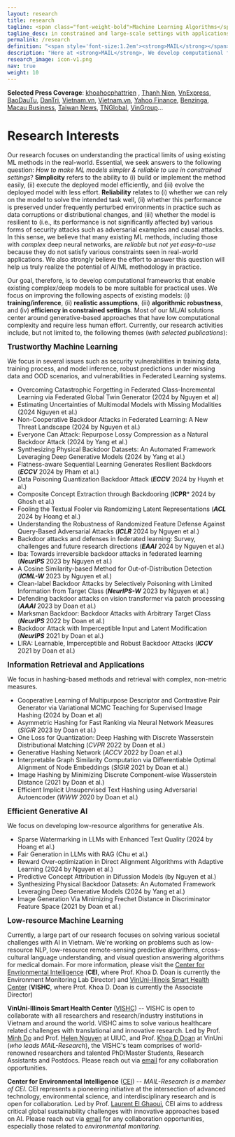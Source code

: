```yaml
---
layout: research
title: research
tagline: <span class="font-weight-bold">Machine Learning Algorithms</span> that Make Sense
tagline_desc: in constrained and large-scale settings with applications in <strong>Advertising</strong>, <strong>Healthcare</strong>, <strong>Sustainability</strong> (Climate, Computing, Agricultural), <strong>Social Goods</strong>...
permalink: /research
definition: "<span style='font-size:1.2em'><strong>MAIL</strong></span> stands for <span style='font-size:1.2em'>practical <strong>M</strong>achine <strong>L</strong>earning and <strong>AI</strong> Lab</span>, led by <strong>Dr. Khoa D Doan</strong>."
description: "Here at <strong>MAIL</strong>, We develop computational frameworks that enable existing complex/deep models to be more suitable for practical uses. We focus on improving the following aspects of existing models: (i) training/inference, (ii) realistic assumptions, (iii) algorithmic robustness, and (iv) efficiency in constrained settings. Most of our ML/AI solutions center around large-scale approaches that have low computational complexity and require less human effort."
research_image: icon-v1.png
nav: true
weight: 10
---
```


**Selected Press Coverage**:  [khoahocphattrien](https://khoahocphattrien.vn/cong-nghe/bill-melinda-gates-foundation-tai-tro-cho-vinuni-xay-dung-chatbot-cham-soc-suc-khoe-phu-khoa/20230814063044566p1c859.htm)
, [Thanh Nien](https://thanhnien.vn/du-an-khoa-hoc-viet-nam-duoc-to-chuc-quoc-te-tai-tro-1-trieu-bang-anh-185240608100441358.htm), [VnExpress](https://vnexpress.net/nha-khoa-hoc-viet-gianh-giai-thuong-toan-cau-ve-suc-khoe-4756007.html), [BaoDauTu](https://baodautu.vn/vinuni-gianh-giai-thuong-lon-nhat-tri-gia-1-trieu-bang-anh-trong-cuoc-thi-thu-thach-toan-cau-trinity-d217179.html), [DanTri](https://dantri.com.vn/suc-khoe/vinuni-gianh-giai-thuong-cao-nhat-trong-cuoc-thi-thu-thach-trinity-20240608160801634.htm), [Vietnam.vn](https://www.vietnam.vn/vinuni-gianh-giai-thuong-lon-trong-cuoc-thi-toan-cau/), [Vietnam.vn](https://www.vietnam.vn/vinuni-gianh-giai-thuong-lon-trong-cuoc-thi-toan-cau/), [Yahoo Finance](https://sg.finance.yahoo.com/news/vinuni-won-1-million-global-104000008.html), [Benzinga](https://www.benzinga.com/content/39240305/vinuni-won-1-million-global-grand-prize-in-the-trinity-challenge),  [Macau Business](https://www.macaubusiness.com/vinuni-won-1-million-global-grand-prize-in-the-trinity-challenge/), [Taiwan News](https://www.taiwannews.com.tw/news/5886511), [TNGlobal](https://technode.global/2024/06/25/from-science-fiction-to-reality-how-a-vietnamese-ai-platform-powered-by-human-ingenuity-could-save-millions-of-lives/), [VinGroup](https://www.vingroup.net/tin-tuc-su-kien/bai-viet/3124/vinuni-gianh-giai-thuong-lon-nhat-tri-gia-1-trieu-bang-anh-trong-cuoc-thi-thu-thach-toan-cau-trinity)...

<!-- <h5 style="color:red">***Warning: This page is severely out of date. Update coming soon in Summer 2024!</h5> -->

<!-- Here at **MAIL**, We develop computational frameworks that enable existing complex/deep models to be more suitable for practical uses. We focus on improving the following aspects of existing models: (i) training/inference, (ii) realistic assumptions, (iii) algorithmic robustness, and (iv) efficiency in constrained settings. Most of our ML/AI solutions center around large-scale approaches that have low computational complexity and require less human effort.  -->

<!-- [more about our research](research/) -->

<!-- Khoa D Doan is currently an **Assistant Professor** in the College of Engineering and Computer Science (CECS) at VinUniversity, Vietnam. Previously, he was a **Researcher** in the Cognitive Computing Lab at [Baidu Research](http://research.baidu.com/) working with [Dr. Ping Li](http://research.baidu.com/People/index-view?id=111) on generative modeling and its applications in Information Retrieval and AI Security. He was a member of [Prof. Chandan K. Reddy](https://people.cs.vt.edu/reddy)'s lab at VT and the [Sanghani Center for Artificial Intelligence & Data Analytics](https://sanghani.cs.vt.edu/) since 2016. From May 2019 to Feb 2020, he was at [Criteo AI Lab](https://ailab.criteo.com/) in Palo Alto, CA, where he worked with [Dr. Sathiya Keerthi Selvaraj](http://www.keerthis.com/) and Dr. Fengjiao Wang. Before that, he was a Faculty Research Associate of [Earth System Science Interdisciplinary Center](http://essic.umd.edu/) at [UMD](https://www.umd.edu/) and also had a joint appointment at [NASA Goddard Space Flight Center](https://www.nasa.gov/goddard), where he worked on high-performance and distributed system research. Khoa D Doan received his Ph.D. in Computer Science from [Virginia Polytechnic Institute and State University](cs.vt.edu), and MS in Computer Science from [University of Maryland, College Park](cs.umd.edu). -->

<!-- <h1 class="post-title">{{ "Research Interests"}}</h1><a name="research_interests"></a> -->
# Research Interests

Our research focuses on understanding the practical limits of using existing ML methods in the real-world. Essential, we seek answers to the following question: *How to make ML models simpler & reliable to use in constrained settings*? **Simplicity** refers to the ability to (i) build or implement the method easily, (ii) execute the deployed model efficiently, and (iii) evolve the deployed model with less effort. **Reliability** relates to (i) whether we can rely on the model to solve the intended task well, (ii) whether this performance is preserved under frequently perturbed environments in practice such as data corruptions or distributional changes, and (iii) whether the model is resilient to (i.e., its performance is not significantly affected by) various forms of security attacks such as adversarial examples and causal attacks. In this sense, we believe that many existing ML methods, including those with *complex* deep neural networks, are *reliable* but *not yet easy-to-use* because they do not satisfy various constraints seen in real-world applications. We also strongly believe the effort to answer this question will help us truly realize the potential of AI/ML methodology in practice.  

Our goal, therefore, is to develop computational frameworks that enable existing complex/deep models to be more suitable for practical uses. We focus on improving the following aspects of existing models: (i) **training/inference**, (ii) **realistic assumptions**, (iii) **algorithmic robustness**, and (iv) **efficiency in constrained settings**. Most of our ML/AI solutions center around generative-based approaches that have low computational complexity and require less human effort. Currently, our research activities include, but not limited to, the following themes (*with selected publications*):

<span style='font-size:1.2em'>**Trustworthy Machine Learning**</span>

We focus in several issues such as security vulnerabilities in training data, training process, and model inference, robust predictions under missing data and OOD scenarios, and vulnerabilities in Federated Learning systems.

* Overcoming Catastrophic Forgetting in Federated Class-Incremental Learning via Federated Global Twin Generator (2024 by Nguyen et al)
* Estimating Uncertainties of Multimodal Models with Missing Modalities (2024 Nguyen et al.)
* Non-Cooperative Backdoor Attacks in Federated Learning: A New Threat Landscape (2024 by Nguyen et al.)
* Everyone Can Attack: Repurpose Lossy Compression as a Natural Backdoor Attack
(2024 by Yang et al.)
* Synthesizing Physical Backdoor Datasets: An Automated Framework Leveraging Deep Generative Models (2024 by Yang et al.)
* Flatness-aware Sequential Learning Generates Resilient Backdoors (***ECCV*** 2024 by Pham et al.)
* Data Poisoning Quantization Backdoor Attack (***ECCV*** 2024 by Huynh et al.)
* Composite Concept Extraction through Backdooring (**ICPR*** 2024 by Ghosh et al.)
* Fooling the Textual Fooler via Randomizing Latent Representations (***ACL*** 2024 by Hoang et al.)
* Understanding the Robustness of Randomized Feature Defense Against Query-Based Adversarial Attacks (***ICLR*** 2024 by Nguyen et al.)
* Backdoor attacks and defenses in federated learning: Survey, challenges and future research directions (***EAAI*** 2024 by Nguyen et al.)
* Iba: Towards irreversible backdoor attacks in federated learning (***NeurIPS*** 2023 by Nguyen et al.)
* A Cosine Similarity-based Method for Out-of-Distribution Detection (***ICML-W*** 2023 by Nguyen et al.)
* Clean-label Backdoor Attacks by Selectively Poisoning with Limited Information from Target Class (***NeurIPS-W*** 2023 by Nguyen et al.)
* Defending backdoor attacks on vision transformer via patch processing  (***AAAI*** 2023 by Doan et al.)
* Marksman Backdoor: Backdoor Attacks with Arbitrary Target Class (***NeurIPS*** 2022 by Doan et al.)
* Backdoor Attack with Imperceptible Input and Latent Modification (***NeurIPS*** 2021 by Doan et al.)
* LIRA: Learnable, Imperceptible and Robust Backdoor Attacks (***ICCV*** 2021 by Doan et al.)

<span style='font-size:1.2em'>**Information Retrieval and Applications**</span>

We focus in hashing-based methods and retrieval with complex, non-metric measures.

* Cooperative Learning of Multipurpose Descriptor and Contrastive Pair Generator via Variational MCMC Teaching for Supervised Image Hashing (2024 by Doan et al)
* Asymmetric Hashing for Fast Ranking via Neural Network Measures  (*SIGIR* 2023 by Doan et al.)
* One Loss for Quantization: Deep Hashing with Discrete Wasserstein Distributional Matching  (*CVPR* 2022 by Doan et al.)
* Generative Hashing Network (*ACCV* 2022 by Doan et al.)
* Interpretable Graph Similarity Computation via Differentiable Optimal Alignment of Node Embeddings (*SIGIR* 2021 by Doan et al.)
* Image Hashing by Minimizing Discrete Component-wise Wasserstein Distance (2021 by Doan et al.)
* Efficient Implicit Unsupervised Text Hashing using Adversarial Autoencoder (*WWW* 2020 by Doan et al.)

<span style='font-size:1.2em'>**Efficient Generative AI**</span>

We focus on developing low-resource algorithms for generative AIs.

* Sparse Watermarking in LLMs with Enhanced Text Quality (2024 by Hoang et al.)
* Fair Generation in LLMs with RAG (Chu et al.)
* Reward Over-optimization in Direct Alignment Algorithms with Adaptive Learning (2024 by Nguyen et al.)
* Predictive Concept Attribution in Difussion Models (by Nguyen et al.)
* Synthesizing Physical Backdoor Datasets: An Automated Framework Leveraging Deep Generative Models (2024 by Yang et al.)
* Image Generation Via Minimizing Frechet Distance in Discriminator Feature Space (2021 by Doan et al.)

<span style='font-size:1.2em'>**Low-resource Machine Learning**</span>

Currently, a large part of our research focuses on solving various societal challenges with AI in Vietnam. We're working on problems such as low-resource NLP, low-resource remote-sensing predictive algorithms, cross-cultural language understanding, and visual question answering algorithms for medical domain. For more information, please visit the [Center for Envrionmental Intelligence](https://cei.vinuni.edu.vn/) (**CEI**, where Prof. Khoa D. Doan is currently the Environment Monitoring Lab Director) and [VinUni-Illinois Smart Health Center](https://smarthealth.vinuni.edu.vn/) (**VISHC**, where Prof. Khoa D. Doan is currently the Associate Director)

**VinUni-Illinois Smart Health Center** (<a href="smarthealth.vinuni.edu.vn" id="VISHC">VISHC</a>) --  VISHC is open to collaborate with all researchers and research/industry institutions in Vietnam and around the world. VISHC aims to solve various healthcare related challenges with translational and innovative research. Led by Prof. [Minh Do](https://ece.illinois.edu/about/directory/faculty/minhdo) and Prof. [Helen Nguyen](https://cee.illinois.edu/directory/profile/thn) at UIUC, and Prof. [Khoa D Doan](https://vinuni.edu.vn/people/khoa-d-doan-phd/) at VinUni (*who leads MAIL-Research*), the VISHC's team comprises of world-renowned researchers and talented PhD/Master Students, Research Assistants and Postdocs. Please reach out via [email](mailto:khoa.dd@vinuni.edu.vn) for any collaboration opportunities.

**Center for Environmental Intelligence** (<a href="https://cei.vinuni.edu.vn/" id="CEI">CEI</a>) -- *MAIL-Research is a member of CEI*. CEI represents a pioneering initiative at the intersection of advanced technology, environmental science, and interdisciplinary research and is open for collaboration. Led by Prof. [Laurent El Ghaoui](https://vinuni.edu.vn/people/laurent-el-ghaoui-phd-2/), CEI aims to address critical global sustainability challenges with innovative approaches based on AI. Please reach out via [email](mailto:khoa.dd@vinuni.edu.vn) for any collaboration opportunities, especially those related to *environmental monitoring*.


<!-- <span style='font-size:1.2em'>**AI Backdoor Security with Generative Models**</span>

* Backdoor Attack with Imperceptible Input and Latent Modification (*NeurIPS* 2021 by Doan et al.)
* LIRA: Learnable, Imperceptible and Robust Backdoor Attacks (*ICCV* 2021 by Doan et al.)
* Adversarial Defenses for Vision Transformers   (*Under Submission* 2022 by Peng et al.)
* Marksman Backdoor: Backdoor Attacks with Arbitrary Target Class (*NeurIPS* 2022 by Doan et al.)
* Defending backdoor attacks on vision transformer via patch processing  (*AAAI* 2023 by Doan et al.) -->

<!-- # Industry Interests -->